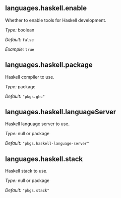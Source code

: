 

[comment]: # (Please add your documentation on top of this line)

## languages\.haskell\.enable

Whether to enable tools for Haskell development\.



*Type:*
boolean



*Default:*
` false `



*Example:*
` true `



## languages\.haskell\.package



Haskell compiler to use\.



*Type:*
package



*Default:*
` "pkgs.ghc" `



## languages\.haskell\.languageServer



Haskell language server to use\.



*Type:*
null or package



*Default:*
` "pkgs.haskell-language-server" `



## languages\.haskell\.stack



Haskell stack to use\.



*Type:*
null or package



*Default:*
` "pkgs.stack" `
